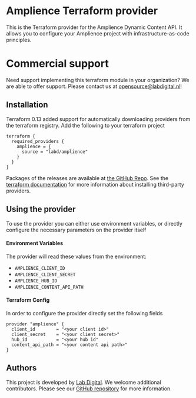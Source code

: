 # Amplience Terraform provider
This is the Terraform provider for the Amplience Dynamic Content API. It allows you to configure your
Amplience project with infrastructure-as-code principles.


# Commercial support
Need support implementing this terraform module in your organization? We are
able to offer support. Please contact us at
[opensource@labdigital.nl](opensource@labdigital.nl)!


## Installation
Terraform 0.13 added support for automatically downloading providers from
the terraform registry. Add the following to your terraform project

```hcl
terraform {
  required_providers {
    amplience = {
      source = "labd/amplience"
    }
  }
}
```

Packages of the releases are available at [the GitHub Repo](https://github.com/labd/terraform-provider-amplience/releases).
See the [terraform documentation](https://www.terraform.io/docs/configuration/providers.html#third-party-plugins)
for more information about installing third-party providers.


## Using the provider
To use the provider you can either use environment variables, or directly configure the necessary parameters
on the provider itself

#### Environment Variables
The provider will read these values from the environment:
- `AMPLIENCE_CLIENT_ID`
- `AMPLIENCE_CLIENT_SECRET`
- `AMPLIENCE_HUB_ID`
- `AMPLIENCE_CONTENT_API_PATH`

#### Terraform Config
In order to configure the provider directly set the following fields
```hcl
provider "amplience" {
  client_id        = "<your client id>"
  client_secret    = "<your client secret>"
  hub_id           = "<your hub id"
  content_api_path = "<your content api path>"
}
```

## Authors
This project is developed by [Lab Digital](https://www.labdigital.nl). We
welcome additional contributors. Please see our
[GitHub repository](https://github.com/labd/terraform-provider-amplience)
for more information.
